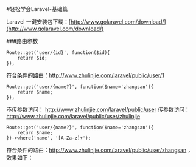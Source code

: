 #轻松学会Laravel-基础篇

Laravel 一键安装包下载：[http://www.golaravel.com/download/](http://www.golaravel.com/download/)  

###路由参数
```
Route::get('user/{id}', function($id){
	return $id;
});
```
符合条件的路由：http://www.zhulinjie.com/laravel/public/user/1

```
Route::get('user/{name?}', function($name='zhangsan'){
	return $name;
});
```
不传参数访问： http://www.zhulinjie.com/laravel/public/user
传参数访问：http://www.zhulinjie.com/laravel/public/user/zhulinjie


```
Route::get('user/{name?}', function($name='zhangsan'){
	return $name;
})->where('name', '[A-Za-z]+');
```
符合条件的路由：http://www.zhulinjie.com/laravel/public/user/zhangsan ，效果如下：
